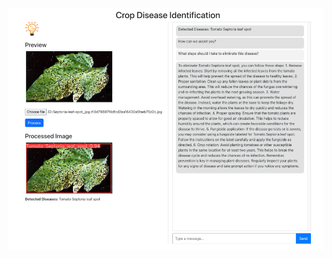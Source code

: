 ![](https://github.com/gulabpatel/AIAg/blob/main/SmartAG/AugmentedStartupCourse/01_Disease_Det_app/Disease_det_demo.PNG)
